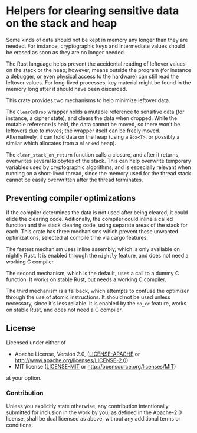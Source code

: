 # Helpers for clearing sensitive data on the stack and heap

Some kinds of data should not be kept in memory any longer than
they are needed. For instance, cryptographic keys and intermediate
values should be erased as soon as they are no longer needed.

The Rust language helps prevent the accidental reading of leftover
values on the stack or the heap; however, means outside the program
(for instance a debugger, or even physical access to the hardware)
can still read the leftover values. For long-lived processes, key
material might be found in the memory long after it should have been
discarded.

This crate provides two mechanisms to help minimize leftover data.

The `ClearOnDrop` wrapper holds a mutable reference to sensitive
data (for instance, a cipher state), and clears the data when
dropped. While the mutable reference is held, the data cannot be
moved, so there won't be leftovers due to moves; the wrapper itself
can be freely moved. Alternatively, it can hold data on the heap
(using a `Box<T>`, or possibly a similar which allocates from a
`mlock`ed heap).

The `clear_stack_on_return` function calls a closure, and after it
returns, overwrites several kilobytes of the stack. This can help
overwrite temporary variables used by cryptographic algorithms, and
is especially relevant when running on a short-lived thread, since
the memory used for the thread stack cannot be easily overwritten
after the thread terminates.

## Preventing compiler optimizations

If the compiler determines the data is not used after being cleared,
it could elide the clearing code. Aditionally, the compiler could
inline a called function and the stack clearing code, using separate
areas of the stack for each. This crate has three mechanisms which
prevent these unwanted optimizations, selected at compile time via
cargo features.

The fastest mechanism uses inline assembly, which is only available
on nightly Rust. It is enabled through the `nightly` feature, and
does not need a working C compiler.

The second mechanism, which is the default, uses a call to a dummy
C function. It works on stable Rust, but needs a working C compiler.

The third mechanism is a fallback, which attempts to confuse the
optimizer through the use of atomic instructions. It should not be
used unless necessary, since it's less reliable. It is enabled by
the `no_cc` feature, works on stable Rust, and does not need a C
compiler.

## License

Licensed under either of

 * Apache License, Version 2.0, ([LICENSE-APACHE](LICENSE-APACHE) or http://www.apache.org/licenses/LICENSE-2.0)
 * MIT license ([LICENSE-MIT](LICENSE-MIT) or http://opensource.org/licenses/MIT)

at your option.

### Contribution

Unless you explicitly state otherwise, any contribution intentionally
submitted for inclusion in the work by you, as defined in the Apache-2.0
license, shall be dual licensed as above, without any additional terms or
conditions.
